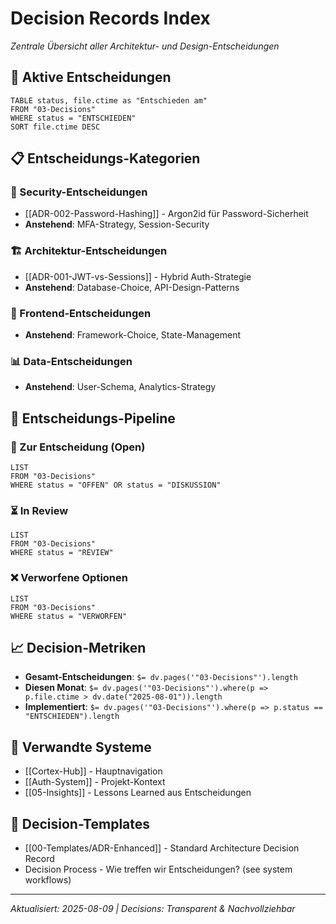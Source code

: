 # Decision Records Index

*Zentrale Übersicht aller Architektur- und Design-Entscheidungen*

## 🎯 Aktive Entscheidungen

```dataview
TABLE status, file.ctime as "Entschieden am"
FROM "03-Decisions"
WHERE status = "ENTSCHIEDEN"
SORT file.ctime DESC
```

## 📋 Entscheidungs-Kategorien

### 🔐 Security-Entscheidungen

- [[ADR-002-Password-Hashing]] - Argon2id für Password-Sicherheit
- **Anstehend**: MFA-Strategy, Session-Security

### 🏗️ Architektur-Entscheidungen  

- [[ADR-001-JWT-vs-Sessions]] - Hybrid Auth-Strategie
- **Anstehend**: Database-Choice, API-Design-Patterns

### 🎨 Frontend-Entscheidungen

- **Anstehend**: Framework-Choice, State-Management

### 📊 Data-Entscheidungen

- **Anstehend**: User-Schema, Analytics-Strategy

## 🔄 Entscheidungs-Pipeline

### 🤔 Zur Entscheidung (Open)

```dataview
LIST
FROM "03-Decisions"
WHERE status = "OFFEN" OR status = "DISKUSSION"
```

### ⏳ In Review

```dataview  
LIST
FROM "03-Decisions"
WHERE status = "REVIEW"
```

### ❌ Verworfene Optionen

```dataview
LIST
FROM "03-Decisions" 
WHERE status = "VERWORFEN"
```

## 📈 Decision-Metriken

- **Gesamt-Entscheidungen**: `$= dv.pages('"03-Decisions"').length`
- **Diesen Monat**: `$= dv.pages('"03-Decisions"').where(p => p.file.ctime > dv.date("2025-08-01")).length`
- **Implementiert**: `$= dv.pages('"03-Decisions"').where(p => p.status == "ENTSCHIEDEN").length`

## 🔗 Verwandte Systeme

- [[Cortex-Hub]] - Hauptnavigation
- [[Auth-System]] - Projekt-Kontext
- [[05-Insights]] - Lessons Learned aus Entscheidungen

## 📝 Decision-Templates

- [[00-Templates/ADR-Enhanced]] - Standard Architecture Decision Record
- Decision Process - Wie treffen wir Entscheidungen? (see system workflows)

---
*Aktualisiert: 2025-08-09 | Decisions: Transparent & Nachvollziehbar*
